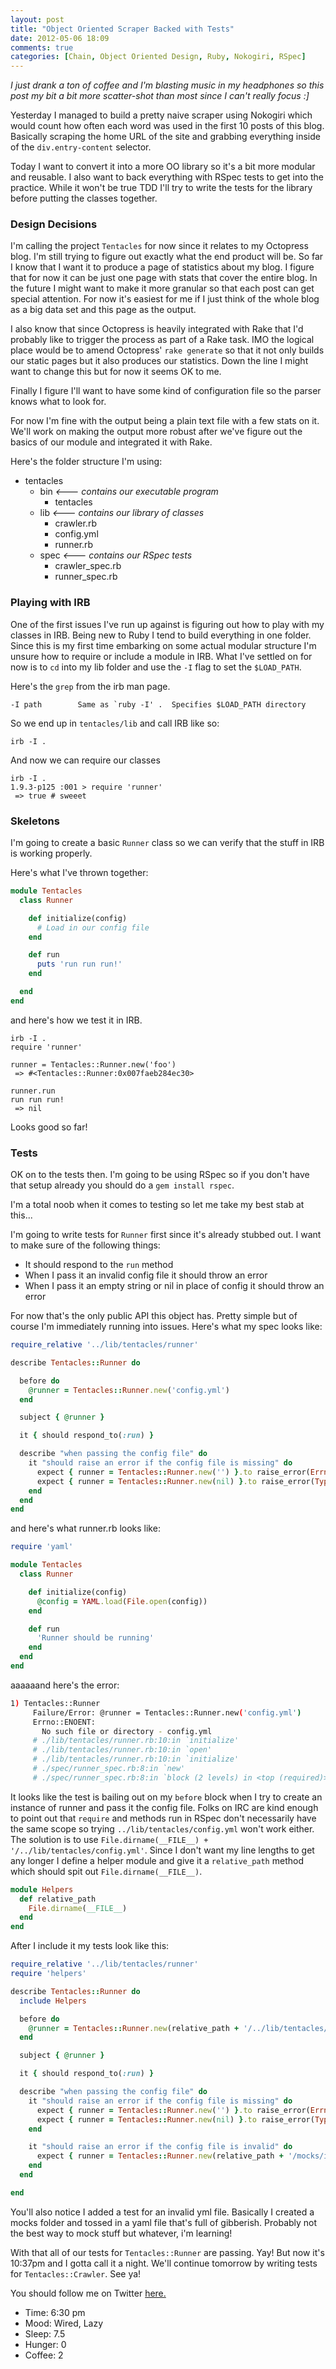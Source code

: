 ```yaml
---
layout: post
title: "Object Oriented Scraper Backed with Tests"
date: 2012-05-06 18:09
comments: true
categories: [Chain, Object Oriented Design, Ruby, Nokogiri, RSpec]
---
```


*I just drank a ton of coffee and I'm blasting music in my headphones so this post my bit a bit more scatter-shot than most since I can't really focus :]*

Yesterday I managed to build a pretty naive scraper using Nokogiri which would count how often each word was used in the first 10 posts of this blog. Basically scraping the home URL of the site and grabbing everything inside of the `div.entry-content` selector.

Today I want to convert it into a more OO library so it's a bit more modular and reusable. I also want to back everything with RSpec tests to get into the practice. While it won't be true TDD I'll try to write the tests for the library before putting the classes together.

### Design Decisions

I'm calling the project `Tentacles` for now since it relates to my Octopress blog. I'm still trying to figure out exactly what the end product will be. So far I know that I want it to produce a page of statistics about my blog. I figure that for now it can be just one page with stats that cover the entire blog. In the future I might want to make it more granular so that each post can get special attention. For now it's easiest for me if I just think of the whole blog as a big data set and this page as the output.

I also know that since Octopress is heavily integrated with Rake that I'd probably like to trigger the process as part of a Rake task. IMO the logical place would be to amend Octopress' `rake generate` so that it not only builds our static pages but it also produces our statistics. Down the line I might want to change this but for now it seems OK to me.

Finally I figure I'll want to have some kind of configuration file so the parser knows what to look for.

For now I'm fine with the output being a plain text file with a few stats on it. We'll work on making the output more robust after we've figure out the basics of our module and integrated it with Rake.

Here's the folder structure I'm using:

- tentacles
  - bin      *<--- contains our executable program*
    - tentacles 
  - lib      *<--- contains our library of classes*
    - crawler.rb
    - config.yml
    - runner.rb
  - spec      *<--- contains our RSpec tests*
    - crawler_spec.rb
    - runner_spec.rb

### Playing with IRB

One of the first issues I've run up against is figuring out how to play with my classes in IRB. Being new to Ruby I tend to build everything in one folder. Since this is my first time embarking on some actual modular structure I'm unsure how to require or include a module in IRB. What I've settled on for now is to `cd` into my lib folder and use the `-I` flag to set the `$LOAD_PATH`.

Here's the `grep` from the irb man page.

```
-I path        Same as `ruby -I' .  Specifies $LOAD_PATH directory
```

So we end up in `tentacles/lib` and call IRB like so:

```
irb -I .
```

And now we can require our classes

```
irb -I .
1.9.3-p125 :001 > require 'runner'
 => true # sweeet
```     

### Skeletons

I'm going to create a basic `Runner` class so we can verify that the stuff in IRB is working properly.

Here's what I've thrown together:

```ruby
module Tentacles
  class Runner

    def initialize(config)
      # Load in our config file
    end

    def run
      puts 'run run run!'
    end

  end
end
```

and here's how we test it in IRB.

```
irb -I .
require 'runner'

runner = Tentacles::Runner.new('foo')
 => #<Tentacles::Runner:0x007faeb284ec30> 

runner.run
run run run!
 => nil 
```

Looks good so far!

### Tests

OK on to the tests then. I'm going to be using RSpec so if you don't have that setup already you should do a `gem install rspec`.

I'm a total noob when it comes to testing so let me take my best stab at this...

I'm going to write tests for `Runner` first since it's already stubbed out. I want to make sure of the following things:

- It should respond to the `run` method
- When I pass it an invalid config file it should throw an error
- When I pass it an empty string or nil in place of config it should throw an error

For now that's the only public API this object has. Pretty simple but of course I'm immediately running into issues. Here's what my spec looks like:

```ruby tentacles/spec/runner_spec.rb
require_relative '../lib/tentacles/runner'

describe Tentacles::Runner do

  before do
    @runner = Tentacles::Runner.new('config.yml')
  end

  subject { @runner }

  it { should respond_to(:run) }

  describe "when passing the config file" do
    it "should raise an error if the config file is missing" do
      expect { runner = Tentacles::Runner.new('') }.to raise_error(Errno::ENOENT)
      expect { runner = Tentacles::Runner.new(nil) }.to raise_error(TypeError)
    end
  end
end
```
and here's what runner.rb looks like:

```ruby tentacles/lib/tentacles/runner.rb
require 'yaml'

module Tentacles
  class Runner

    def initialize(config)
      @config = YAML.load(File.open(config))
    end

    def run      
      'Runner should be running'
    end
  end
end
```
aaaaaand here's the error:

```bash
1) Tentacles::Runner 
     Failure/Error: @runner = Tentacles::Runner.new('config.yml')
     Errno::ENOENT:
       No such file or directory - config.yml
     # ./lib/tentacles/runner.rb:10:in `initialize'
     # ./lib/tentacles/runner.rb:10:in `open'
     # ./lib/tentacles/runner.rb:10:in `initialize'
     # ./spec/runner_spec.rb:8:in `new'
     # ./spec/runner_spec.rb:8:in `block (2 levels) in <top (required)>'
```

It looks like the test is bailing out on my `before` block when I try to create an instance of runner and pass it the config file. Folks on IRC are kind enough to point out that `require` and methods run in RSpec don't necessarily have the same scope so trying `../lib/tentacles/config.yml` won't work either. The solution is to use `File.dirname(__FILE__) + '/../lib/tentacles/config.yml'`. Since I don't want my line lengths to get any longer I define a helper module and give it a `relative_path` method which should spit out `File.dirname(__FILE__)`.

```ruby tentacles/spec/helpers.rb
module Helpers
  def relative_path
    File.dirname(__FILE__)
  end
end
```
After I include it my tests look like this:

```ruby tentacles/spec/runner_spec.rb
require_relative '../lib/tentacles/runner'
require 'helpers'

describe Tentacles::Runner do
  include Helpers

  before do
    @runner = Tentacles::Runner.new(relative_path + '/../lib/tentacles/config.yml')
  end

  subject { @runner }

  it { should respond_to(:run) }

  describe "when passing the config file" do
    it "should raise an error if the config file is missing" do
      expect { runner = Tentacles::Runner.new('') }.to raise_error(Errno::ENOENT)
      expect { runner = Tentacles::Runner.new(nil) }.to raise_error(TypeError)
    end

    it "should raise an error if the config file is invalid" do
      expect { runner = Tentacles::Runner.new(relative_path + '/mocks/invalid_yaml.yml') }.to raise_error(Psych::SyntaxError)
    end
  end

end
```
You'll also notice I added a test for an invalid yml file. Basically I created a mocks folder and tossed in a yaml file that's full of gibberish. Probably not the best way to mock stuff but whatever, i'm learning!

With that all of our tests for `Tentacles::Runner` are passing. Yay! But now it's 10:37pm and I gotta call it a night. We'll continue tomorrow by writing tests for `Tentacles::Crawler`. See ya!     

You should follow me on Twitter [here.](http://twitter.com/rob_dodson)

- Time: 6:30 pm
- Mood: Wired, Lazy
- Sleep: 7.5
- Hunger: 0
- Coffee: 2